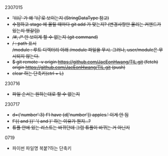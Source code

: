 2307015
* ~~'\\\\\\\\|' 가 왜 '\\\\|'로 보이는지 (StringDataType 참고)~~
* ~~수정하고 stage 에 올릴 때마다 git add 가 맞는지? (변경사항만 올리는 커맨드가 있는지 헷갈림)~~
* ~~/#, /* 만 보이게 할 수 없는지 (git command)~~
* ~~/ : path 표시<br>
    /module : 루트 디렉터리 아래 /module 파일을 무시. 그러나, user/module은 무시되지 않는다.<br>~~
* ~~$ git remote -v
origin  https://github.com/JaeEonHwang/TIL.git (fetch)<br>
origin  https://github.com/JaeEonHwang/TIL.git (push)~~
* ~~clear 하는 단축키(ctrl + L)~~

230716
* ~~파일 순서는 원하는대로 할 수 없는지~~

230717
* ~~d={'number':3}
f'I have {d['number']} apples.'
이게 안 됨~~
* ~~f'{{ and }}' '{ and }'
    하는 이유가 뭔지...?~~
* ~~튜플 안에 있는 리스트는 바뀌던데 그럼 튜플이 바뀌는 거 아닌지~~

0719 
* 파이썬 파일명 복붙?하는 단축키